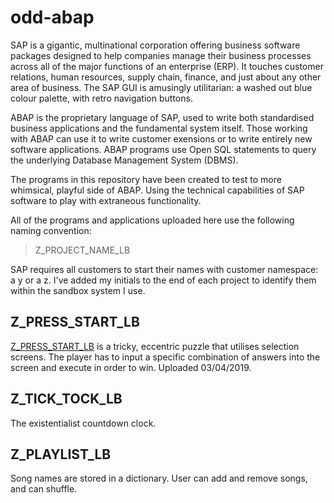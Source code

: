 # odd-abap

SAP is a gigantic, multinational corporation offering business software packages designed to help companies manage their business processes across all of the major functions of an enterprise (ERP). It touches customer relations, human resources, supply chain, finance, and just about any other area of business. The SAP GUI is amusingly utilitarian: a washed out blue colour palette, with retro navigation buttons.

ABAP is the proprietary language of SAP, used to write both standardised business applications and the fundamental system itself. Those working with ABAP can use it to write customer exensions or to write entirely new software applications. ABAP programs use Open SQL statements to query the underlying Database Management System (DBMS).

The programs in this repository have been created to test to more whimsical, playful side of ABAP. Using the technical capabilities of SAP software to play with extraneous functionality.

All of the programs and applications uploaded here use the following naming convention:

> Z_PROJECT_NAME_LB

SAP requires all customers to start their names with customer namespace: a y or a z. I've added my initials to the end of each project to identify them within the sandbox system I use.

## Z_PRESS_START_LB

[Z_PRESS_START_LB][1] is a tricky, eccentric puzzle that utilises selection screens. The player has to input a specific combination of answers into the screen and execute in order to win. Uploaded 03/04/2019.

## Z_TICK_TOCK_LB

The existentialist countdown clock.

## Z_PLAYLIST_LB

Song names are stored in a dictionary. User can add and remove songs, and can shuffle. 

[1]: https://github.com/kubrickzirconia/odd-abap/tree/master/Z_PRESS_START_LB
